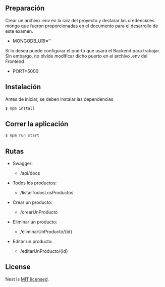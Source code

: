 ## Preparación
Crear un archivo .env en la raiz del proyecto y declarar las credenciales mongo que fueron proporcionadas en el documento para el desarrollo de este examen.

- MONGODB_URI=''

Si lo desea puede configurar el puerto que usará el Backend para trabajar. Sin embargo, no olvide modificar dicho puerto en el archívo .env del Frontend

- PORT=5000

## Instalación
Antes de iniciar, se deben instalar las dependencias

```bash
$ npm install
```

## Correr la aplicación

```bash
$ npm run start
```

## Rutas
- Swagger: 

  - /api/docs

- Todos los productos: 

  - /listarTodosLosProductos

- Crear un producto: 
  
  - /crearUnProducto

- Eliminar un producto: 

  - /eliminarUnProducto/{id}

- Editar un producto: 

  - /editarUnProducto/{id}

## License

  Nest is [MIT licensed](LICENSE).
